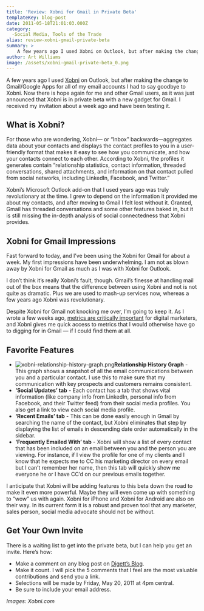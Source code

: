 ```yaml
---
title: 'Review: Xobni for Gmail in Private Beta'
templateKey: blog-post
date: 2011-05-18T21:01:03.000Z
category: 
  -Social Media, Tools of the Trade
alias: review-xobni-gmail-private-beta
summary: > 
  	A few years ago I used Xobni on Outlook, but after making the change to Gmail/Google Apps for all of my email accounts I had to say goodbye to Xobni. Now there is hope again for me and other Gmail users, as it was just announced that Xobni is in private beta with a new gadget for Gmail. I received my invitation about a week ago and have been testing it.
author: Art Williams
image: /assets/xobni-gmail-private-beta_0.png
---
```


A few years ago I used [Xobni](http://address.yahoo.com/xobni) on Outlook, but after making the change to Gmail/Google Apps for all of my email accounts I had to say goodbye to Xobni. Now there is hope again for me and other Gmail users, as it was just announced that Xobni is in private beta with a new gadget for Gmail. I received my invitation about a week ago and have been testing it.

What is Xobni?
--------------

For those who are wondering, Xobni— or “Inbox” backwards—aggregates data about your contacts and displays the contact profiles to you in a user-friendly format that makes it easy to see how you communicate, and how your contacts connect to each other. According to Xobni, the profiles it generates contain “relationship statistics, contact information, threaded conversations, shared attachments, and information on that contact pulled from social networks, including LinkedIn, Facebook, and Twitter.”

Xobni’s Microsoft Outlook add-on that I used years ago was truly revolutionary at the time. I grew to depend on the information it provided me about my contacts, and after moving to Gmail I felt lost without it. Granted, Gmail has threaded conversations and some other features baked in, but it is still missing the in-depth analysis of social connectedness that Xobni provides.

Xobni for Gmail Impressions
---------------------------

Fast forward to today, and I’ve been using the Xobni for Gmail for about a week. My first impressions have been underwhelming. I am not as blown away by Xobni for Gmail as much as I was with Xobni for Outlook.

I don’t think it’s really Xobni’s fault, though. Gmail’s finesse at handling mail out of the box means that the difference between using Xobni and not is not quite as dramatic. Plus we are used to mash-up services now, whereas a few years ago Xobni was revolutionary.

Despite Xobni for Gmail not knocking me over, I’m going to keep it. As I wrote a few weeks ago, [metrics are critically important](/insights/importance-online-marketing-metrics-and-analytics) for digital marketers, and Xobni gives me quick access to metrics that I would otherwise have go to digging for in Gmail — if I could find them at all.

Favorite Features
-----------------

*   ![xobni-relationship-history-graph.png](/assets/xobni-relationship-history-graph.png)**Relationship History Graph** - This graph shows a snapshot of all the email communications between you and a particular contact. I use this to make sure that my communication with key prospects and customers remains consistent.
*   **‘Social Updates’ tab** - Each contact has a tab that shows vital information (like company info from LinkedIn, personal info from Facebook, and their Twitter feed) from their social media profiles. You also get a link to view each social media profile.
*   **‘Recent Emails’ tab** - This can be done easily enough in Gmail by searching the name of the contact, but Xobni eliminates that step by displaying the list of emails in descending date order automatically in the sidebar.
*   **‘Frequently Emailed With’ tab** - Xobni will show a list of every contact that has been included on an email between you and the person you are viewing. For instance, if I view the profile for one of my clients and I know that he expects me to CC his marketing director on every email but I can’t remember her name, then this tab will quickly show me everyone he or I have CC’d on our previous emails together.

I anticipate that Xobni will be adding features to this beta down the road to make it even more powerful. Maybe they will even come up with something to “wow” us with again. Xobni for iPhone and Xobni for Android are also on their way. In its current form it is a robust and proven tool that any marketer, sales person, social media advocate should not be without.

Get Your Own Invite
-------------------

There is a waiting list to get into the private beta, but I can help you get an invite. Here’s how:

*   Make a comment on any blog post on [Digett’s Blog](/insights).
*   Make it count. I will pick the 5 comments that I feel are the most valuable contributions and send you a link.
*   Selections will be made by Friday, May 20, 2011 at 4pm central.
*   Be sure to include your email address.

_Images: Xobni.com_